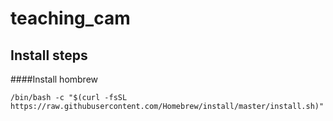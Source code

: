 # teaching_cam

## Install steps
####Install hombrew


`/bin/bash -c "$(curl -fsSL https://raw.githubusercontent.com/Homebrew/install/master/install.sh)"`